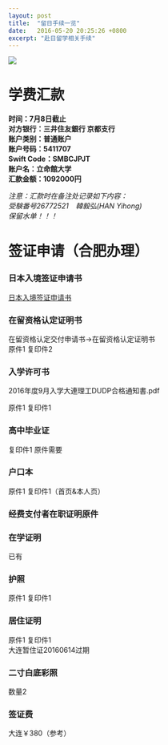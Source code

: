 ```yaml
---
layout: post
title:  "留日手续一览"
date:   2016-05-20 20:25:26 +0800
excerpt: "赴日留学相关手续"
---
```


![](http://7xt9ka.com2.z0.glb.qiniucdn.com/Japan.png)

# 学费汇款

**时间：7月8日截止  
对方银行：三井住友銀行  京都支行  
账户类别：普通账户  
账户号码：5411707  
Swift Code：SMBCJPJT  
账户名：立命館大学  
汇款金额：1092000円**

*注意：汇款时在备注处记录如下内容：  
受験番号26772521　韓毅弘(HAN Yihong)  
保留水单！！！*

# 签证申请（合肥办理）

### 日本入境签证申请书

[日本入境签证申请书](http://www.dalian.cn.emb-japan.go.jp/ch/cardryugaku.html)

### 在留资格认定证明书

在留资格认定交付申请书→在留资格认定证明书  
原件1 复印件2

### 入学许可书

2016年度9月入学大連理工DUDP合格通知書.pdf

原件1 复印件1

### 高中毕业证

复印件1 原件需要

### 户口本

原件1 复印件1（首页&本人页）

### 经费支付者在职证明原件

### 在学证明

已有

### 护照

原件1 复印件1

### 居住证明

原件1 复印件1  
大连暂住证20160614过期

### 二寸白底彩照

数量2

### 签证费

大连￥380（参考）
